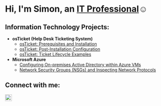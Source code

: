 <h1>Hi, I'm Simon, an <a href="https://linkedin.com/in/mcgregorsimon">IT Professional</a>☺</h1>

<h2> Information Technology Projects:</h2>

- <b>osTicket (Help Desk Ticketing System)</b>
  - [osTicket: Prerequisites and Installation](https://github.com/mcgregorsa/osticket-prereqs)
  - [osTicket: Post-Installation Configuration](https://github.com/mcgregorsa/post-install-config)
  - [osTicket: Ticket Lifecycle Examples](https://github.com/mcgregorsa/ticket-lifecycle)
- <b>Microsoft Azure</b>
  - [Configuring On-premises Active Directory within Azure VMs](https://github.com/mcgregorsa/configure-ad)
  - [Network Security Groups (NSGs) and Inspecting Network Protocols](https://github.com/mcgregorsa/azure-network-protocols)

<h2>Connect with me:</h2>

[<img align="left" alt="Josh | LinkedIn" width="22px" src="https://cdn.jsdelivr.net/npm/simple-icons@v3/icons/linkedin.svg" />][linkedin]

[linkedin]: https://linkedin.com/in/mcgregorsimon
